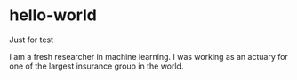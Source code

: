 # hello-world
Just for test

I am a fresh researcher in machine learning.
I was working as an actuary for one of the largest insurance group in the world.

